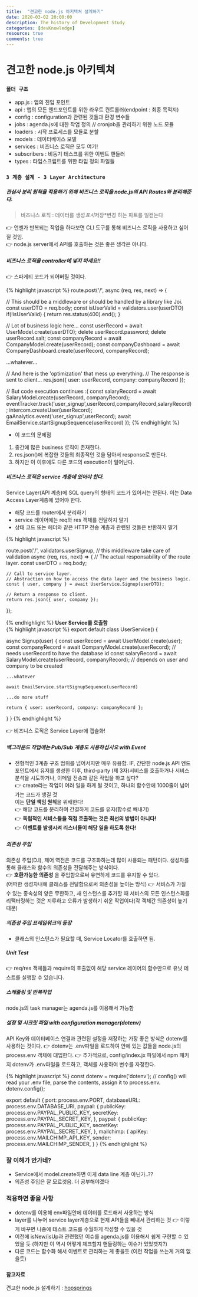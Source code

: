 ```yaml
---
title:  "견고한 node.js 아키텍쳐 설계하기"
date: 2020-03-02 20:00:00
description: The history of Development Study
categories: [devKnowledge]
resource: true
comments: true
---
```

# 견고한 node.js 아키텍쳐
### `폴더 구조` 
- app.js : 앱의 진입 포인트
- api : 앱의 모든 엔드포인트를 위한 라우트 컨트롤러(endpoint : 최종 목적지)
- config : configuration과 관련된 것들과 환경 변수들
- jobs : agenda.js에 대한 작업 정의 // cronjob을 관리하기 위한 노드 모듈
- loaders : 시작 프로세스를 모듈로 분할
- models : 데이터베이스 모델
- services : 비즈니스 로직은 모두 여기!
- subscribers : 비동기 테스크를 위한 이벤트 핸들러
- types : 타입스크립트를 위한 타입 정의 파일들

### `3 계층 설계 - 3 Layer Architecture`
##### 관심사 분리 원칙을 적용하기 위해 비즈니스 로직을 node.js의 API Routes와 분리해준다.  <br>
> 비즈니스 로직 : 데이터를 생성*표시*저장*변경 하는 파트를 일컫는다 <br>

👉 언젠가 반복되는 작업을 하다보면 CLI 도구를 통해 비즈니스 로직을 사용하고 싶어질 것임. <br>
👉 node.js server에서 API를 호출하는 것은 좋은 생각은 아니다. <br>

##### 비즈니스 로직을 controller에 넣지 마세요!!<br/>
👉 스파게티 코드가 되어버릴 것이다.<br/>

{% highlight javascript %}
route.post('/', async (req, res, next) => {

  // This should be a middleware or should be handled by a library like Joi.
  const userDTO = req.body;
  const isUserValid = validators.user(userDTO)
  if(!isUserValid) {
    return res.status(400).end();
  }

  // Lot of business logic here...
  const userRecord = await UserModel.create(userDTO);
  delete userRecord.password;
  delete userRecord.salt;
  const companyRecord = await CompanyModel.create(userRecord);
  const companyDashboard = await CompanyDashboard.create(userRecord, companyRecord);

  ...whatever...


  // And here is the 'optimization' that mess up everything.
  // The response is sent to client...
  res.json({ user: userRecord, company: companyRecord });

  // But code execution continues :(
  const salaryRecord = await SalaryModel.create(userRecord, companyRecord);
  eventTracker.track('user_signup',userRecord,companyRecord,salaryRecord);
  intercom.createUser(userRecord);
  gaAnalytics.event('user_signup',userRecord);
  await EmailService.startSignupSequence(userRecord)
});
{% endhighlight %}
- 이 코드의 문제점 
1. 중간에 많은 business 로직이 존재한다. 
2. res.json()에 복잡한 것들의 최종적인 것을 담아서 response로 만든다.
3. 하지만 이 이후에도 다른 코드의 execution이 일어난다.

##### 비즈니스 로직은 service 계층에 있어야 한다. <br/>
Service Layer(API 꼐층)에 SQL query의 형태의 코드가 있어서는 안된다. 이는 Data Access Layer계층에 있어야 한다.

- 해당 코드를 router에서 분리하기
- service 레이어에는 req와 res 객체를 전달하지 말기
- 상태 코드 또는 헤더와 같은 HTTP 전송 계층과 관련된 것들은 반환하지 말기

{% highlight javascript %}

route.post('/', 
  validators.userSignup, // this middleware take care of validation
  async (req, res, next) => {
    // The actual responsability of the route layer.
    const userDTO = req.body;

    // Call to service layer.
    // Abstraction on how to access the data layer and the business logic.
    const { user, company } = await UserService.Signup(userDTO);

    // Return a response to client.
    return res.json({ user, company });
  });

{% endhighlight %}
**User Service를 호출함** <br/>
{% highlight javascript %}
export default class UserService() {

  async Signup(user) {
    const userRecord = await UserModel.create(user);
    const companyRecord = await CompanyModel.create(userRecord); // needs userRecord to have the database id 
    const salaryRecord = await SalaryModel.create(userRecord, companyRecord); // depends on user and company to be created
    
    ...whatever
    
    await EmailService.startSignupSequence(userRecord)

    ...do more stuff

    return { user: userRecord, company: companyRecord };
  }
}
{% endhighlight %}

👉 비즈니스 로직은 Service Layer에 캡슐화!

##### 백그라운드 작업에는 Pub/Sub 계층도 사용하십시오 with Event<br/>
- 전형적인 3계층 구조 범위를 넘어서지만 매우 유용함.
IF, 간단한 node.js API 엔드포인트에서 유저를 생성한 이후, third-party (제 3자)서비스를 호출하거나 서비스 분석을 시도하거나, 이메일 전송과 같은 작업을 하고 싶다? <br/>
👉 create라는 작업이 여러 일을 하게 될 것이고, 하나의 함수안에 1000줄이 넘어가는 코드가 생길 것 <br/>
이는 **단일 책임 원칙**을 위배한다! <br/>
👉 해당 코드를 분리하여 간결하게 코드를 유지(함수로 빼내기) <br/>
👉 **독립적인 서비스들을 직접 호출하는 것은 최선의 방법이 아니다!** <br/>
👉 **이벤트를 발생시켜 리스너들이 해당 일을 하도록 한다!** <br/>

##### 의존성 주입
의존성 주입(D.I), 제어 역전은 코드를 구조화하는데 많이 사용되는 패턴이다. 생성자를 통해 클래스와 함수의 의존성을 전달해주는 방식이다. <br/>
👉 **호환가능한 의존성** 을 주입함으로써 유연하게 코드를 유지할 수 있다. <br/>
(어떠한 생성자내에 클래스를 전달함으로써 의존성을 높이는 방식)
👉 서비스가 가질 수 있는 종속성의 양은 무한하고, 새 인스턴스를 추가할 때 서비스의 모든 인스턴스화를 리팩터링하는 것은 지루하고 오류가 발생하기 쉬운 작업이다(각 객체간 의존성이 높기 때문)
##### 의존성 주입 프레임워크의 등장
- 클래스의 인스턴스가 필요할 때, Service Locator를 호출하면 됨.

##### Unit Test
👉 req/res 객체들과 require의 호출없이 해당 service 레이어의 함수만으로 유닛 테스트를 실행할 수 있습니다.<br/>

##### 스케줄링 및 반복작업
node.js의 task manager는 agenda.js를 이용해서 가능함

##### 설정 및 시크릿 파일 with configuration manager(dotenv) 
API Key와 데이터베이스 연결과 관련된 설정을 저장하는 가장 좋은 방식은 dotenv를 사용하는 것이다.
👉 dotenv는 .env파일을 로드하여 안에 있는 값들을 node.js의 process.env 객체에 대입한다.
👉 추가적으로, config/index.jx 파일에서 npm 패키지 dotenv가 .env파일을 로드하고, 객체를 사용하여 변수를 자정한다.

{% highlight javascript %}
const dotenv = require('dotenv');
// config() will read your .env file, parse the contents, assign it to process.env.
dotenv.config();

export default {
  port: process.env.PORT,
  databaseURL: process.env.DATABASE_URI,
  paypal: {
    publicKey: process.env.PAYPAL_PUBLIC_KEY,
    secretKey: process.env.PAYPAL_SECRET_KEY,
  },
  paypal: {
    publicKey: process.env.PAYPAL_PUBLIC_KEY,
    secretKey: process.env.PAYPAL_SECRET_KEY,
  },
  mailchimp: {
    apiKey: process.env.MAILCHIMP_API_KEY,
    sender: process.env.MAILCHIMP_SENDER,
  }
}
{% endhighlight %}

### 잘 이해가 안가네?
- Service에서 model.create하면 이게 data line 계층 아닌가..??
- 의존성 주입은 잘 모르겟음. 더 공부해야겠다

### 적용하면 좋을 사항
- dotenv를 이용해 env파일안에 데이터를 로드해서 사용하는 방식
- layer를 나누어 service layer계층으로 현재 API들을 빼내서 관리하는 것 👉 이렇게 바꾸면 나중에 테스트 코드를 수월하게 작성할 수 있을 것 
- 이전에 isNew/isUp과 관련했던 이슈를 agenda.js를 이용해서 쉽게 구현할 수 있었을 듯 (하지만 이 역시 어떻게 체크할지 핸들링하는 이슈가 있었겟지?)
- 다른 코드는 함수화 해서 이벤트로 관리하는 게 좋을듯 (이런 작업을 쓰는게 거의 없을듯)


### `참고자료`
견고한 node.js 설계하기 : [hopsprings](https://velog.io/@hopsprings2/%EA%B2%AC%EA%B3%A0%ED%95%9C-node.js-%ED%94%84%EB%A1%9C%EC%A0%9D%ED%8A%B8-%EC%95%84%ED%82%A4%ED%85%8D%EC%B3%90-%EC%84%A4%EA%B3%84%ED%95%98%EA%B8%B0)  <br>
